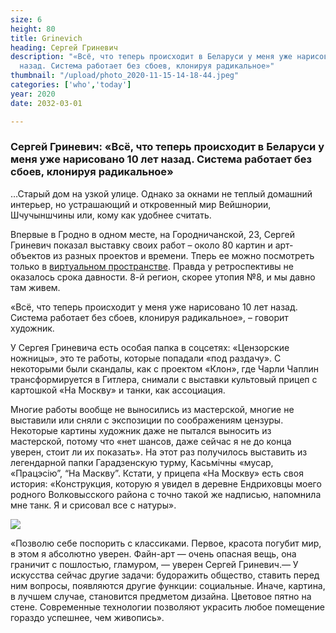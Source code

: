 ```yaml
---
size: 6
height: 80
title: Grinevich
heading: Сергей Гриневич
description: "«Всё, что теперь происходит в Беларуси у меня уже нарисовано 10 лет
  назад. Система работает без сбоев, клонируя радикальное»"
thumbnail: "/upload/photo_2020-11-15-14-18-44.jpeg"
categories: ['who','today']
year: 2020
date: 2032-03-01

---
```

### Сергей Гриневич: «Всё, что теперь происходит в Беларуси у меня уже нарисовано 10 лет назад. Система работает без сбоев, клонируя радикальное»

…Старый дом на узкой улице. Однако за окнами не теплый домашний интерьер, но устрашающий и откровенный мир Вейшнории, Шчучыншчины или, кому как удобнее считать. 

Впервые в Гродно в одном месте, на Городничанской, 23, Сергей Гриневич показал выставку своих работ – около 80 картин и арт-объектов из разных проектов и времени. Тперь ее можно посмотреть только в [виртуальном пространстве](http://hi360v.com/other/painters/grinevich_exhi/ "panorama"). Правда у ретроспективы не оказалось срока давности.  8-й регион, скорее утопия №8, и мы давно там живем. 

«Всё, что теперь происходит у меня уже нарисовано 10 лет назад. Система работает без сбоев, клонируя радикальное», – говорит художник. 

У Сергея Гриневича есть особая папка в соцсетях: «Цензорские ножницы», это те работы, которые попадали «под раздачу». С некоторыми были скандалы, как с проектом «Клон», где Чарли Чаплин трансформируется в Гитлера, снимали с выставки культовый прицеп с картошкой «На Москву» и танки, как ассоциация. 

Многие работы вообще не выносились из мастерской, многие не выставили или сняли с экспозиции по соображениям цензуры.  Некоторые картины художник даже не пытался выносить из мастерской, потому что «нет шансов, даже сейчас я не до конца уверен, стоит ли их показать». На этот раз получилось выставить из легендарной папки Гарадзенскую турму, Касьмічны «мусар, «Працэсію”, “На Маскву”. Кстати, у прицепа «На Москву» есть своя история: «Конструкция, которую я увидел в деревне Ендриховцы моего родного Волковысского района с точно такой же надписью, напомнила мне танк. Я и срисовал все с натуры». 

![](/upload/photo_2020-11-15-14-18-50.jpeg)

 «Позволю себе поспорить с классиками. Первое, красота погубит мир, в этом я абсолютно уверен. Файн-арт — очень опасная вещь, она граничит с пошлостью, гламуром, — уверен Сергей Гриневич.—  У искусства сейчас другие задачи: будоражить общество, ставить перед ним вопросы, появляются другие функции: социальные. Иначе, картина, в лучшем случае, становится предметом дизайна. Цветовое пятно на стене. Современные технологии позволяют украсить любое помещение гораздо успешнее, чем живопись».